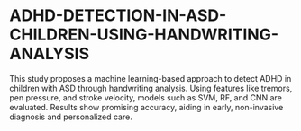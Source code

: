 # ADHD-DETECTION-IN-ASD-CHILDREN-USING-HANDWRITING-ANALYSIS
This study proposes a machine learning-based approach to detect ADHD in children with ASD through handwriting analysis. Using features like tremors, pen pressure, and stroke velocity, models such as SVM, RF, and CNN are evaluated. Results show promising accuracy, aiding in early, non-invasive diagnosis and personalized care.
